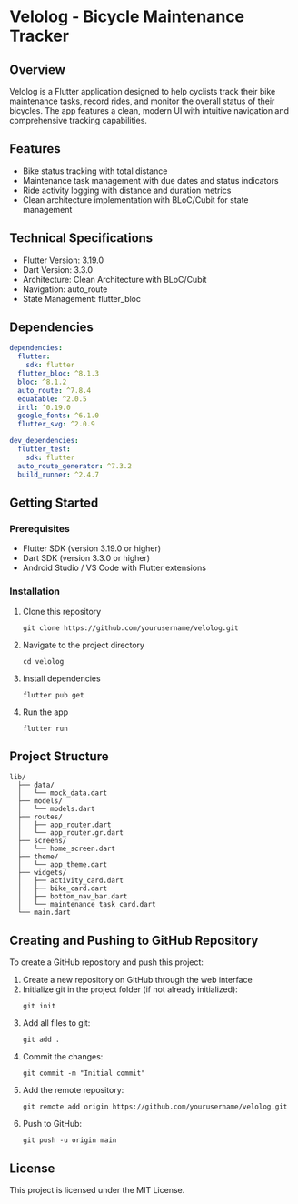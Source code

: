 # Velolog - Bicycle Maintenance Tracker

## Overview
Velolog is a Flutter application designed to help cyclists track their bike maintenance tasks, record rides, and monitor the overall status of their bicycles. The app features a clean, modern UI with intuitive navigation and comprehensive tracking capabilities.

## Features
- Bike status tracking with total distance
- Maintenance task management with due dates and status indicators
- Ride activity logging with distance and duration metrics
- Clean architecture implementation with BLoC/Cubit for state management

## Technical Specifications
- Flutter Version: 3.19.0
- Dart Version: 3.3.0
- Architecture: Clean Architecture with BLoC/Cubit
- Navigation: auto_route
- State Management: flutter_bloc

## Dependencies
```yaml
dependencies:
  flutter:
    sdk: flutter
  flutter_bloc: ^8.1.3
  bloc: ^8.1.2
  auto_route: ^7.8.4
  equatable: ^2.0.5
  intl: ^0.19.0
  google_fonts: ^6.1.0
  flutter_svg: ^2.0.9

dev_dependencies:
  flutter_test:
    sdk: flutter
  auto_route_generator: ^7.3.2
  build_runner: ^2.4.7
```

## Getting Started

### Prerequisites
- Flutter SDK (version 3.19.0 or higher)
- Dart SDK (version 3.3.0 or higher)
- Android Studio / VS Code with Flutter extensions

### Installation
1. Clone this repository
   ```
   git clone https://github.com/yourusername/velolog.git
   ```
2. Navigate to the project directory
   ```
   cd velolog
   ```
3. Install dependencies
   ```
   flutter pub get
   ```
4. Run the app
   ```
   flutter run
   ```

## Project Structure
```
lib/
  ├── data/
  │   └── mock_data.dart
  ├── models/
  │   └── models.dart
  ├── routes/
  │   ├── app_router.dart
  │   └── app_router.gr.dart
  ├── screens/
  │   └── home_screen.dart
  ├── theme/
  │   └── app_theme.dart
  ├── widgets/
  │   ├── activity_card.dart
  │   ├── bike_card.dart
  │   ├── bottom_nav_bar.dart
  │   └── maintenance_task_card.dart
  └── main.dart
```

## Creating and Pushing to GitHub Repository

To create a GitHub repository and push this project:

1. Create a new repository on GitHub through the web interface
2. Initialize git in the project folder (if not already initialized):
   ```
   git init
   ```
3. Add all files to git:
   ```
   git add .
   ```
4. Commit the changes:
   ```
   git commit -m "Initial commit"
   ```
5. Add the remote repository:
   ```
   git remote add origin https://github.com/yourusername/velolog.git
   ```
6. Push to GitHub:
   ```
   git push -u origin main
   ```

## License
This project is licensed under the MIT License.

